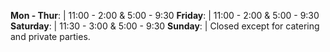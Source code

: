 **Mon - Thur**: | 11:00 - 2:00 & 5:00 - 9:30
**Friday**:     | 11:00 - 2:00 & 5:00 - 9:30
**Saturday**:   | 11:30 - 3:00 & 5:00 - 9:30
**Sunday**:     | Closed except for catering and private parties.
